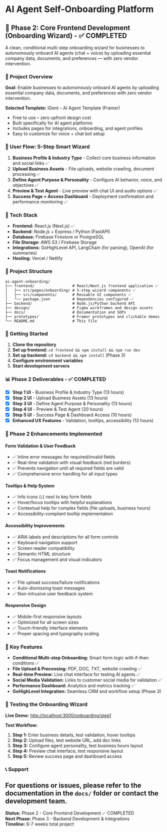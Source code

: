 # AI Agent Self-Onboarding Platform

## 🚀 Phase 2: Core Frontend Development (Onboarding Wizard) - ✅ COMPLETED

A clean, conditional multi-step onboarding wizard for businesses to autonomously onboard AI agents (chat + voice) by uploading essential company data, documents, and preferences — with zero vendor intervention.

### 🎯 Project Overview

**Goal:** Enable businesses to autonomously onboard AI agents by uploading essential company data, documents, and preferences with zero vendor intervention.

**Selected Template:** iGent – AI Agent Template (Framer)
- Free to use – zero upfront design cost
- Built specifically for AI agent platforms
- Includes pages for integrations, onboarding, and agent profiles
- Easy to customize for voice + chat bot setup

### 🧭 User Flow: 5-Step Smart Wizard

1. **Business Profile & Industry Type** - Collect core business information and social links ✅
2. **Upload Business Assets** - File uploads, website crawling, document processing ✅
3. **Define Agent Purpose & Personality** - Configure AI behavior, voice, and objectives ✅
4. **Preview & Test Agent** - Live preview with chat UI and audio options ✅
5. **Success Page + Access Dashboard** - Deployment confirmation and performance monitoring ✅

### 🔧 Tech Stack

- **Frontend:** React.js (Next.js) ✅
- **Backend:** Node.js + Express / Python (FastAPI)
- **Database:** Firebase Firestore or PostgreSQL
- **File Storage:** AWS S3 / Firebase Storage
- **Integrations:** GoHighLevel API, LangChain (for parsing), OpenAI (for summaries)
- **Hosting:** Vercel / Netlify

### 📁 Project Structure

```
ai-agent-onboarding/
├── frontend/                 # React/Next.js frontend application ✅
│   ├── src/pages/onboarding/ # 5-step wizard components ✅
│   ├── src/components/       # Reusable UI components ✅
│   └── package.json          # Dependencies configured ✅
├── backend/                  # Node.js/Python backend API
├── design/                   # Figma wireframes and design assets
├── docs/                     # Documentation and SOPs
├── prototypes/               # Framer prototypes and clickable demos
└── README.md                 # This file
```

### 🚀 Getting Started

1. **Clone the repository**
2. **Set up frontend:** `cd frontend && npm install && npm run dev`
3. **Set up backend:** `cd backend && npm install` (Phase 3)
4. **Configure environment variables**
5. **Start development servers**

### 📊 Phase 2 Deliverables - ✅ COMPLETED

- [x] **Step 1 UI** - Business Profile & Industry Type (13 hours)
- [x] **Step 2 UI** - Upload Business Assets (13 hours)
- [x] **Step 3 UI** - Define Agent Purpose & Personality (13 hours)
- [x] **Step 4 UI** - Preview & Test Agent (20 hours)
- [x] **Step 5 UI** - Success Page & Dashboard Access (10 hours)
- [x] **Enhanced UX Features** - Validation, tooltips, accessibility (13 hours)

### 🎨 Phase 2 Enhancements Implemented

#### **Form Validation & User Feedback**
- ✅ Inline error messages for required/invalid fields
- ✅ Real-time validation with visual feedback (red borders)
- ✅ Prevents navigation until all required fields are valid
- ✅ Comprehensive error handling for all input types

#### **Tooltips & Help System**
- ✅ Info icons (`i`) next to key form fields
- ✅ Hover/focus tooltips with helpful explanations
- ✅ Contextual help for complex fields (file uploads, business hours)
- ✅ Accessibility-compliant tooltip implementation

#### **Accessibility Improvements**
- ✅ ARIA labels and descriptions for all form controls
- ✅ Keyboard navigation support
- ✅ Screen reader compatibility
- ✅ Semantic HTML structure
- ✅ Focus management and visual indicators

#### **Toast Notifications**
- ✅ File upload success/failure notifications
- ✅ Auto-dismissing toast messages
- ✅ Non-intrusive user feedback system

#### **Responsive Design**
- ✅ Mobile-first responsive layouts
- ✅ Optimized for all screen sizes
- ✅ Touch-friendly interface elements
- ✅ Proper spacing and typography scaling
### 🔗 Key Features

- **Conditional Multi-step Onboarding:** Smart form logic with if-then conditions ✅
- **File Upload & Processing:** PDF, DOC, TXT, website crawling ✅
- **Real-time Preview:** Live chat interface for testing AI agents ✅
- **Social Media Validation:** Links to customer social media for validation ✅
- **Performance Dashboard:** Analytics and metrics tracking ✅
- **GoHighLevel Integration:** Seamless CRM and workflow setup (Phase 3)

### 🧪 Testing the Onboarding Wizard

**Live Demo:** [http://localhost:3000/onboarding/step1](http://localhost:3000/onboarding/step1)

**Test Workflow:**
1. **Step 1:** Enter business details, test validation, hover tooltips
2. **Step 2:** Upload files, test website URL, add doc links
3. **Step 3:** Configure agent personality, test business hours layout
4. **Step 4:** Preview chat interface, test responsive layout
5. **Step 5:** Review success page and dashboard access

### 📞 Support

For questions or issues, please refer to the documentation in the `docs/` folder or contact the development team.
---

**Status:** Phase 2 - Core Frontend Development ✅ COMPLETED  
**Next Phase:** Phase 3 - Backend Development & Integrations  
**Timeline:** 6-7 weeks total project  
